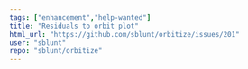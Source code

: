 ```yaml
---
tags: ["enhancement","help-wanted"]
title: "Residuals to orbit plot"
html_url: "https://github.com/sblunt/orbitize/issues/201"
user: "sblunt"
repo: "sblunt/orbitize"
---
```


